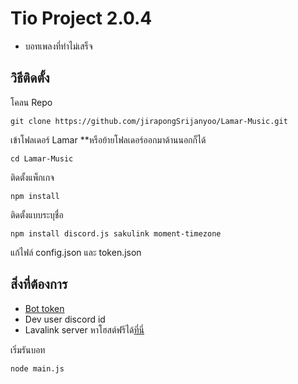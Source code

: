 # Tio Project 2.0.4
- บอทเพลงที่ทำไม่เสร็จ

## วิธีติดตั้ง
โคลน Repo
```
git clone https://github.com/jirapongSrijanyoo/Lamar-Music.git
```
เข้าโฟลเดอร์ Lamar **หรือย้ายโฟลเดอร์ออกมาด้านนอกก็ได้
```
cd Lamar-Music
```
ติดตั้งแพ็กเกจ
```
npm install 
```
ติดตั้งแบบระบุชื่อ
```
npm install discord.js sakulink moment-timezone
```
แก้ไฟล์ config.json และ token.json
## สิ่งที่ต้องการ
- [Bot token](https://discord.com/developers/applications)
- Dev user discord id
- Lavalink server หาโฮสต์ฟรีได้[ที่นี่](https://lavalink.darrennathanael.com/NoSSL/lavalink-without-ssl/)

เริ่มรันบอท
```
node main.js
```
